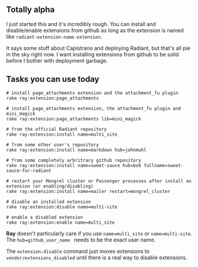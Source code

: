 Totally alpha
---

I just started this and it's incredibly rough. You can install and disable/enable extensions from github as long as the extension is named like `radiant-extension-name-extension`.

It says some stuff about Capistrano and deploying Radiant, but that's all pie in the sky right now. I want installing extensions from github to be solid before I bother with deployment garbage.

Tasks you can use today
---

	# install page_attachments extension and the attachment_fu plugin
	rake ray:extension:page_attachments
	
	# install page_attachments extension, the attachment_fu plugin and mini_magick
	rake ray:extension:page_attachments lib=mini_magick
	
	# from the official Radiant repository
	rake ray:extension:install name=multi_site
	
	# from some other user's repository
	rake ray:extension:install name=markdown hub=johnmuhl
	
	# from some completely arbritrary github repository
	rake ray:extension:install name=sweet-sauce hub=bob fullname=sweet-sauce-for-radiant
	
	# restart your Mongrel cluster or Passenger processes after install an extension (or enabling/disabling)
	rake ray:extension:install name=mailer restart=mongrel_cluster
	
	# disable an installed extension
	rake ray:extension:disable name=multi-site
	
	# enable a disabled extension
	rake ray:extension:enable name=multi_site

**Ray** doesn't particularly care if you use `name=multi_site` or `name=multi-site`. The `hub=github_user_name ` needs to be the exact user name.

The `extension:disable` command just moves extensions to `vendor/extensions_disabled` until there is a real way to disable extensions.